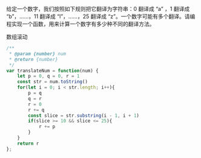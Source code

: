 给定一个数字，我们按照如下规则把它翻译为字符串：0 翻译成 “a” ，1 翻译成 “b”，……，11 翻译成 “l”，……，25 翻译成 “z”。一个数字可能有多个翻译。请编程实现一个函数，用来计算一个数字有多少种不同的翻译方法。

数组滚动

```js
/**
 * @param {number} num
 * @return {number}
 */
var translateNum = function(num) {
    let p = 0, q = 0, r = 1
    const str = num.toString()
    for(let i = 0; i < str.length; i++){
        p = q
        q = r
        r = 0
        r += q
        const slice = str.substring(i - 1, i + 1)
        if(slice >= 10 && slice <= 25){
            r += p
        }
    }
    return r
};
```
